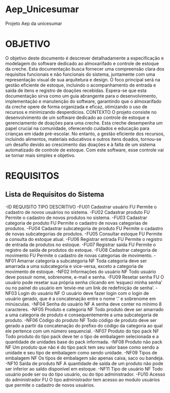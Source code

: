 # Aep_Unicesumar
Projeto Aep da unicesumar

# OBJETIVO
O objetivo deste documento é descrever detalhadamente a especificação e modelagem do software dedicado ao almoxarifado e controle de estoque da creche. Esta documentação busca fornecer uma compreensão clara dos requisitos funcionais e não funcionais do sistema, juntamente com uma representação visual de sua arquitetura e design. O foco principal será na gestão eficiente de estoque, incluindo o acompanhamento de entrada e saída de itens e registro de doações recebidas. Espera-se que esta documentação sirva como um guia abrangente para o desenvolvimento, implementação e manutenção do software, garantindo que o almoxarifado da creche opere de forma organizada e eficaz, otimizando o uso de recursos e minimizando desperdícios.
CONTEXTO
O projeto consiste no desenvolvimento de um software dedicado ao controle de estoque e gerenciamento de doações para uma creche. Esta creche desempenha um papel crucial na comunidade, oferecendo cuidados e educação para crianças em idade pré-escolar. No entanto, a gestão eficiente dos recursos, incluindo alimentos, materiais educativos e outros itens doados, tornou-se um desafio devido ao crescimento das doações e à falta de um sistema automatizado de controle de estoque. Com este software, esse controle vai se tornar mais simples e objetivo.
 
 # REQUISITOS
## Lista de Requisitos do Sistema
-ID	REQUISITO	TIPO	DESCRITIVO
-FU01	Cadastrar usuário	FU	Permite o cadastro de novos usuários no sistema.
-FU02	Cadastrar produto	FU	Permite o cadastro de novos produtos no sistema.
-FU03	Cadastrar categoria de produto	FU	Permite o cadastro de novas categorias de produtos.
-FU04	Cadastrar subcategoria de produto	FU	Permite o cadastro de novas subcategorias de produtos.
-FU05	Consultar estoque	FU	Permite a consulta do estoque atual.
-FU06	Registrar entrada	FU	Permite o registro de entrada de produtos no estoque.
-FU07	Registrar saída	FU	Permite o registro de saída de produtos do estoque.
-FU08	Cadastrar categoria de movimento	FU	Permite o cadastro de novas categorias de movimento.
-NF01	Amarrar categoria a subcategoria	NF	Toda categoria deve ser amarrada a uma subcategoria e vice-versa, exceto a categoria de movimento de estoque.
-NF02	Informações do usuário	NF	Todo usuário deve possuir nome, sobrenome, e-mail e senha.
-FU09	Resetar senha	FU	O usuário pode resetar sua própria senha clicando em ‘esqueci minha senha’ ou no painel do usuário em ‘envie-me um link de redefinição de senha’.
-NF03	Login do usuário	NF	O usuário deve fazer login com o login de usuário gerado, que é a concatenação entre o nome ‘.’ e sobrenome em minúsculas.
-NF04	Senha do usuário	NF	A senha deve conter no mínimo 8 caracteres.
-NF05	Produto e categoria	NF	Todo produto deve ser amarrado a uma categoria de produto e consequentemente a uma subcategoria de produto.
-NF06	Código do produto	NF	Todo código de produto deve ser gerado a partir da concatenação do prefixo do código da categoria ao qual ele pertence com um número sequencial.
-NF07	Produto do tipo pack	NF	Todo produto do tipo pack deve ter o tipo de embalagem selecionada e a quantidade de unidades base do pack informada.
-NF08	Produto não pack	NF	Um produto que não é do tipo pack tem seu valor base como sendo a unidade e seu tipo de embalagem como sendo unidade.
-NF09	Tipos de embalagem	NF	Os tipos de embalagem são apenas caixa, saco ou bandeja.
-NF10	Saída de produto	NF	A quantidade de saída de um produto não pode ser inferior ao saldo disponível em estoque.
-NF11	Tipo de usuário	NF	Todo usuário pode ser ou do tipo usuário, ou do tipo administrador.
-FU10	Acesso do administrador	FU	O tipo administrador tem acesso ao modulo usuários que permite o cadastro de novos usuários.

